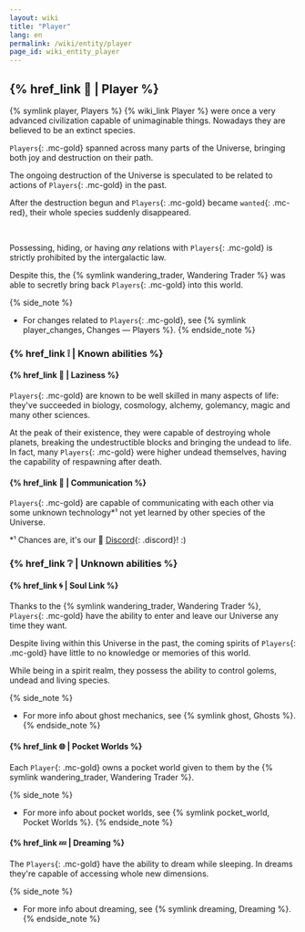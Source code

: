 ```yaml
---
layout: wiki
title: "Player"
lang: en
permalink: /wiki/entity/player
page_id: wiki_entity_player
---
```


## {% href_link 🔗 | Player %}
{% symlink player, Players %} {% wiki_link Player %} were once a very advanced civilization capable of unimaginable things. Nowadays they are believed to be an extinct species.

`Players`{: .mc-gold} spanned across many parts of the Universe, bringing both joy and destruction on their path.

The ongoing destruction of the Universe is speculated to be related to actions of `Players`{: .mc-gold} in the past.

After the destruction begun and `Players`{: .mc-gold} became `wanted`{: .mc-red}, their whole species suddenly disappeared.

<br/>

Possessing, hiding, or having _any_ relations with `Players`{: .mc-gold} is strictly prohibited by the intergalactic law.

Despite this, the {% symlink wandering_trader, Wandering Trader %} was able to secretly bring back `Players`{: .mc-gold} into this world.

{% side_note %}
* For changes related to `Players`{: .mc-gold}, see {% symlink player_changes, Changes — Players %}.
{% endside_note %}



### {% href_link ❕ | Known abilities %}
#### {% href_link 🧠 | Laziness %}
`Players`{: .mc-gold} are known to be well skilled in many aspects of life: they've succeeded in biology, cosmology, alchemy, golemancy, magic and many other sciences.

At the peak of their existence, they were capable of destroying whole planets, breaking the undestructible blocks and bringing the undead to life. In fact, many `Players`{: .mc-gold} were higher undead themselves, having the capability of respawning after death.

#### {% href_link 💬 | Communication %}
`Players`{: .mc-gold} are capable of communicating with each other via some unknown technology*¹ not yet learned by other species of the Universe.

\*¹ Chances are, it's our 👾 [Discord]({{site.discord_invite}}){: .discord}! :)



### {% href_link ❔ | Unknown abilities %}
#### {% href_link 🌀 | Soul Link %}
Thanks to the {% symlink wandering_trader, Wandering Trader %}, `Players`{: .mc-gold} have the ability to enter and leave our Universe any time they want.

Despite living within this Universe in the past, the coming spirits of `Players`{: .mc-gold} have little to no knowledge or memories of this world.

While being in a spirit realm, they possess the ability to control golems, undead and living species.

{% side_note %}
* For more info about ghost mechanics, see {% symlink ghost, Ghosts %}.
{% endside_note %}

#### {% href_link 🌐 | Pocket Worlds %}
Each `Player`{: .mc-gold} owns a pocket world given to them by the {% symlink wandering_trader, Wandering Trader %}.

{% side_note %}
* For more info about pocket worlds, see {% symlink pocket_world, Pocket Worlds %}.
{% endside_note %}

#### {% href_link 💤 | Dreaming %}
The `Players`{: .mc-gold} have the ability to dream while sleeping. In dreams they're capable of accessing whole new dimensions.

{% side_note %}
* For more info about dreaming, see {% symlink dreaming, Dreaming %}.
{% endside_note %}
